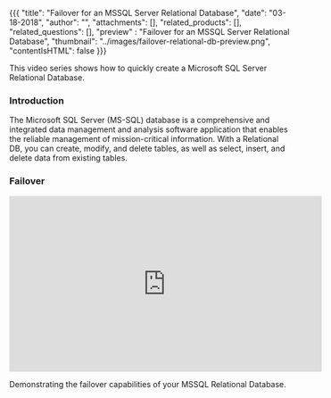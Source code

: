 {{{
  "title": "Failover for an MSSQL Server Relational Database",
  "date": "03-18-2018",
  "author": "",
  "attachments": [],
  "related_products": [],
  "related_questions": [],
  "preview" : "Failover for an MSSQL Server Relational Database",
  "thumbnail": "../images/failover-relational-db-preview.png",
  "contentIsHTML": false
}}}

This video series shows how to quickly create a Microsoft SQL Server Relational Database.

### Introduction

The Microsoft SQL Server (MS-SQL) database is a comprehensive and integrated data management and analysis software application that enables the reliable management of mission-critical information. With a Relational DB, you can create, modify, and delete tables, as well as select, insert, and delete data from existing tables.

### Failover

<iframe width="560" height="315" src="https://player.vimeo.com/video/255622847" frameborder="0" allowfullscreen></iframe>

Demonstrating the failover capabilities of your MSSQL Relational Database.
